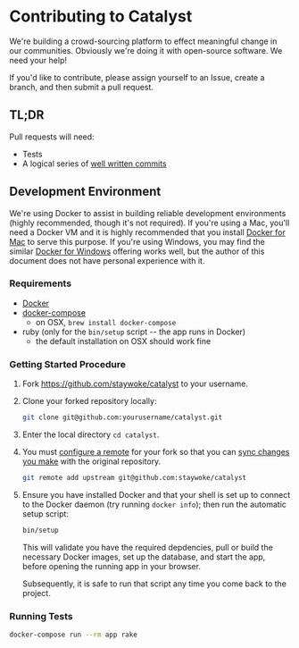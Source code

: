 # Contributing to Catalyst

We're building a crowd-sourcing platform to effect meaningful change in our communities. Obviously we're doing it with open-source software. We need your help!

If you'd like to contribute, please assign yourself to an Issue, create a branch, and then submit a pull request.

## TL;DR

Pull requests will need:

 - Tests
 - A logical series of [well written commits](https://github.com/alphagov/styleguides/blob/master/git.md)

## Development Environment

We're using Docker to assist in building reliable development environments (highly recommended, though it's not required). If you're using a Mac, you'll need a Docker VM and it is highly recommended that you install [Docker for Mac][docker-product-page] to serve this purpose. If you're using Windows, you may find the similar [Docker for Windows][docker-product-page] offering works well, but the author of this document does not have personal experience with it.

### Requirements

- [Docker][docker-product-page]
- [docker-compose][]
    - on OSX, `brew install docker-compose`
- ruby (only for the `bin/setup` script -- the app runs in Docker)
    - the default installation on OSX should work fine

### Getting Started Procedure

1. Fork <https://github.com/staywoke/catalyst> to your username.

2. Clone your forked repository locally:

    ```sh
    git clone git@github.com:yourusername/catalyst.git
    ```

3. Enter the local directory `cd catalyst`.

4. You must [configure a remote](https://help.github.com/articles/configuring-a-remote-for-a-fork/) for your fork so that you can [sync changes you make](https://help.github.com/articles/syncing-a-fork/) with the original repository.

    ```sh
    git remote add upstream git@github.com:staywoke/catalyst
    ```

5. Ensure you have installed Docker and that your shell is set up to connect to the Docker daemon (try running `docker info`); then run the automatic setup script:

    ```sh
    bin/setup
    ```

    This will validate you have the required depdencies, pull or build the necessary Docker images, set up the database, and start the app, before opening the running app in your browser.

    Subsequently, it is safe to run that script any time you come back to the project.

[docker-product-page]: https://www.docker.com/products/docker
[docker-compose]: https://www.docker.com/products/docker-compose

### Running Tests

```sh
docker-compose run --rm app rake
```
